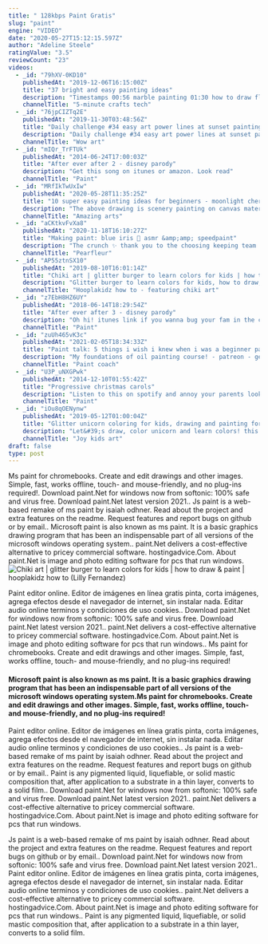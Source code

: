 ```yaml
---
title: " 128kbps Paint Gratis"
slug: "paint"
engine: "VIDEO"
date: "2020-05-27T15:12:15.597Z"
author: "Adeline Steele"
ratingValue: "3.5"
reviewCount: "23"
videos:
  - _id: "79hXV-0KD10"
    publishedAt: "2019-12-06T16:15:00Z"
    title: "37 bright and easy painting ideas"
    description: "Timestamps 00:56 marble painting 01:30 how to draw flowers 02:04 finger painting ---------------------------------------------------------------------------------------- 5-minute"
    channelTitle: "5-minute crafts tech"
  - _id: "76jpCIZTq2E"
    publishedAt: "2019-11-30T03:48:56Z"
    title: "Daily challenge #34 easy art power lines at sunset painting"
    description: "Daily challenge #34 easy art power lines at sunset painting."
    channelTitle: "Wow art"
  - _id: "mIQr_TrFTUk"
    publishedAt: "2014-06-24T17:00:03Z"
    title: "After ever after 2 - disney parody"
    description: "Get this song on itunes or amazon. Look read"
    channelTitle: "Paint"
  - _id: "MRfIkTwUxIw"
    publishedAt: "2020-05-28T11:35:25Z"
    title: "10 super easy painting ideas for beginners - moonlight cherry blossom painting ideas"
    description: "The above drawing is scenery painting on canvas materials required 1) color used - camlin color paint 2)pencil 3) black marker 4) brush 5) palette 6) water"
    channelTitle: "Amazing arts"
  - _id: "aCKtkvFvXa8"
    publishedAt: "2020-11-18T16:10:27Z"
    title: "Making paint: blue iris 🦋 asmr &amp;amp; speedpaint"
    description: "The crunch ✨ thank you to the choosing keeping team for sending over many of the supplies used in this video (supply list below) ! more info on"
    channelTitle: "Pearfleur"
  - _id: "AP55ztnSX10"
    publishedAt: "2019-08-10T16:01:14Z"
    title: "Chiki art | glitter burger to learn colors for kids | how to draw &amp;amp; paint | hooplakidz how to"
    description: "Glitter burger to learn colors for kids, how to draw, paint &amp; learn colors for kids children more diy art &amp; craft videos -"
    channelTitle: "Hooplakidz how to - featuring chiki art"
  - _id: "z7EbH8HZ6UY"
    publishedAt: "2018-06-14T18:29:54Z"
    title: "After ever after 3 - disney parody"
    description: "Oh hi! itunes link if you wanna bug your fam in the car: and spotify for you darn millennials: look"
    channelTitle: "Paint"
  - _id: "zuUh465vK3c"
    publishedAt: "2021-02-05T18:34:33Z"
    title: "Paint talk: 5 things i wish i knew when i was a beginner painter"
    description: "My foundations of oil painting course! - patreon - get"
    channelTitle: "Paint coach"
  - _id: "U3P_uNXGPwk"
    publishedAt: "2014-12-10T01:55:42Z"
    title: "Progressive christmas carols"
    description: "Listen to this on spotify and annoy your parents look"
    channelTitle: "Paint"
  - _id: "iOu8qOENynw"
    publishedAt: "2019-05-12T01:00:04Z"
    title: "Glitter unicorn coloring for kids, drawing and painting for toddlers"
    description: "Let&#39;s draw, color unicorn and learn colors! this video related for kids and toddlers! don&#39;t forget to subscribe and like!"
    channelTitle: "Joy kids art"
draft: false
type: post
---
```


Ms paint for chromebooks. Create and edit drawings and other images. Simple, fast, works offline, touch- and mouse-friendly, and no plug-ins required!. Download paint.Net for windows now from softonic: 100% safe and virus free. Download paint.Net latest version 2021.. Js paint is a web-based remake of ms paint by isaiah odhner. Read about the project and extra features on the readme. Request features and report bugs on github or by email.. Microsoft paint is also known as ms paint. It is a basic graphics drawing program that has been an indispensable part of all versions of the microsoft windows operating system.. paint.Net delivers a cost-effective alternative to pricey commercial software. hostingadvice.Com. About paint.Net is image and photo editing software for pcs that run windows.
![Chiki art | glitter burger to learn colors for kids | how to draw &amp; paint | hooplakidz how to (Lilly Fernandez)](https://i.ytimg.com/vi/AP55ztnSX10/hqdefault.jpg "Chiki art | glitter burger to learn colors for kids | how to draw &amp; paint | hooplakidz how to (Max Greer)")

Paint editor online. Editor de imágenes en línea gratis pinta, corta imágenes, agrega efectos desde el navegador de internet, sin instalar nada. Editar audio online terminos y condiciones de uso cookies.. Download paint.Net for windows now from softonic: 100% safe and virus free. Download paint.Net latest version 2021.. paint.Net delivers a cost-effective alternative to pricey commercial software. hostingadvice.Com. About paint.Net is image and photo editing software for pcs that run windows.. Ms paint for chromebooks. Create and edit drawings and other images. Simple, fast, works offline, touch- and mouse-friendly, and no plug-ins required!
<!--inArticleAds-->

<!--galleryOne-->

#### Microsoft paint is also known as ms paint. It is a basic graphics drawing program that has been an indispensable part of all versions of the microsoft windows operating system.Ms paint for chromebooks. Create and edit drawings and other images. Simple, fast, works offline, touch- and mouse-friendly, and no plug-ins required!
<!--inArticleAds-->

<!--galleryTwo-->

Paint editor online. Editor de imágenes en línea gratis pinta, corta imágenes, agrega efectos desde el navegador de internet, sin instalar nada. Editar audio online terminos y condiciones de uso cookies.. Js paint is a web-based remake of ms paint by isaiah odhner. Read about the project and extra features on the readme. Request features and report bugs on github or by email.. Paint is any pigmented liquid, liquefiable, or solid mastic composition that, after application to a substrate in a thin layer, converts to a solid film.. Download paint.Net for windows now from softonic: 100% safe and virus free. Download paint.Net latest version 2021.. paint.Net delivers a cost-effective alternative to pricey commercial software. hostingadvice.Com. About paint.Net is image and photo editing software for pcs that run windows.
<!--galleryThree-->

Js paint is a web-based remake of ms paint by isaiah odhner. Read about the project and extra features on the readme. Request features and report bugs on github or by email.. Download paint.Net for windows now from softonic: 100% safe and virus free. Download paint.Net latest version 2021.. Paint editor online. Editor de imágenes en línea gratis pinta, corta imágenes, agrega efectos desde el navegador de internet, sin instalar nada. Editar audio online terminos y condiciones de uso cookies.. paint.Net delivers a cost-effective alternative to pricey commercial software. hostingadvice.Com. About paint.Net is image and photo editing software for pcs that run windows.. Paint is any pigmented liquid, liquefiable, or solid mastic composition that, after application to a substrate in a thin layer, converts to a solid film.
